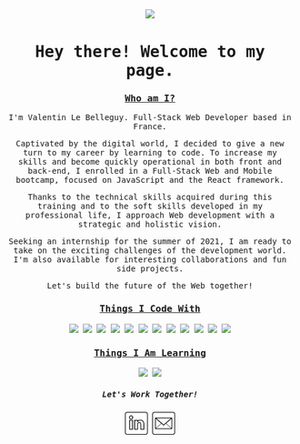 <div align="center">
    <samp>
        <a href="https://vlebelleguy.com/"><img src="/assets/banner.gif"></a>
        <h1>Hey there! Welcome to my page.</h1>
        <h3><ins>Who am I?</ins></h3>
        <p>I'm Valentin Le Belleguy. Full-Stack Web Developer based in France.</p>
        <p>Captivated by the digital world, I decided to give a new turn to my career by learning to code. To increase my skills and become quickly operational in both front and back-end, I enrolled in a Full-Stack Web and Mobile bootcamp, focused on JavaScript and the React framework.</p>
        <p>Thanks to the technical skills acquired during this training and to the soft skills developed in my professional life, I approach Web development with a strategic and holistic vision.</p>
        <p>Seeking an internship for the summer of 2021, I am ready to take on the exciting challenges of the development world. I'm also available for interesting collaborations and fun side projects.</p>
        <p>Let's build the future of the Web together!</p>
        <h3><ins>Things I Code With</ins></h3>
        <img src="https://img.shields.io/badge/-JavaScript-black?style=for-the-badge&logo=JavaScript&logoColor=white">
        <img src="https://img.shields.io/badge/-React-black?style=for-the-badge&logo=React&logoColor=white">
        <img src="https://img.shields.io/badge/-HTML5-black?style=for-the-badge&logo=HTML5&logoColor=white">
        <img src="https://img.shields.io/badge/-CSS3-black?style=for-the-badge&logo=CSS3&logoColor=white">
        <img src="https://img.shields.io/badge/-Sass-black?style=for-the-badge&logo=Sass&logoColor=white">
        <img src="https://img.shields.io/badge/-Expo-black?style=for-the-badge&logo=Expo&logoColor=white">
        <img src="https://img.shields.io/badge/-Netlify-black?style=for-the-badge&logo=Netlify&logoColor=white">
        <img src="https://img.shields.io/badge/-Node.js-black?style=for-the-badge&logo=Node.js&logoColor=white">
        <img src="https://img.shields.io/badge/-Express-black?style=for-the-badge&logo=Express&logoColor=white">
        <img src="https://img.shields.io/badge/-MongoDB-black?style=for-the-badge&logo=MongoDB&logoColor=white">
        <img src="https://img.shields.io/badge/-Heroku-black?style=for-the-badge&logo=Heroku&logoColor=white">
        <img src="https://img.shields.io/badge/-Postman-black?style=for-the-badge&logo=Postman&logoColor=white">
        <h3><ins>Things I Am Learning</ins></h3>
        <img src="https://img.shields.io/badge/-Three.js-black?style=for-the-badge&logo=three.js&logoColor=white">
        <img src="https://img.shields.io/badge/-Firebase-black?style=for-the-badge&logo=Firebase&logoColor=white">
        <h5>Let's Work Together!</h5>
        <a href="https://fr.linkedin.com/in/valentinlebelleguy"><img src="/assets/icons/linkedin.png" width="40px"></a>
        <a href="mailto:lebelleguy.v@gmail.com"><img src="/assets/icons/email.png" width="40px"></a>
    </samp>
</div>
